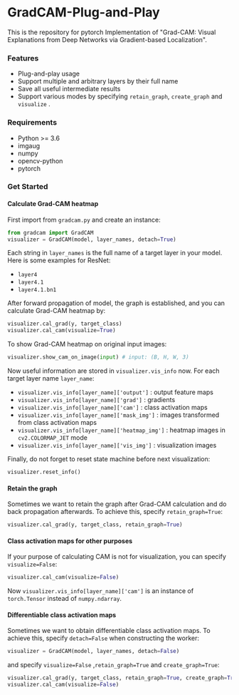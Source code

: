 # GradCAM-Plug-and-Play

This is the repository for pytorch Implementation of "Grad-CAM: Visual Explanations from Deep Networks via Gradient-based Localization". 



### Features

+ Plug-and-play usage
+ Support multiple and arbitrary layers by their full name
+ Save all useful intermediate results
+ Support various modes by specifying  `retain_graph`,  `create_graph` and `visualize` .



### Requirements

+ Python >= 3.6
+ imgaug
+ numpy
+ opencv-python
+ pytorch



### Get Started

#### Calculate Grad-CAM heatmap

First import from `gradcam.py` and create an instance:

```python
from gradcam import GradCAM
visualizer = GradCAM(model, layer_names, detach=True)
```

Each string in `layer_names` is the full name of a target layer in your model. Here is some examples for ResNet:

+ `layer4`
+ `layer4.1`
+ `layer4.1.bn1`

After forward propagation of model, the graph is established, and you can calculate Grad-CAM heatmap by:

```python
visualizer.cal_grad(y, target_class)
visualizer.cal_cam(visualize=True)
```

To show Grad-CAM heatmap on original input images:

```python
visualizer.show_cam_on_image(input) # input: (B, H, W, 3)
```

Now useful information are stored in `visualizer.vis_info` now. For each target layer name `layer_name`: 

+ `visualizer.vis_info[layer_name]['output']` :  output feature maps
+ `visualizer.vis_info[layer_name]['grad']` : gradients
+ `visualizer.vis_info[layer_name]['cam']` :  class activation maps
+ `visualizer.vis_info[layer_name]['mask_img']` :  images transformed from class activation maps
+ `visualizer.vis_info[layer_name]['heatmap_img']` : heatmap images in `cv2.COLORMAP_JET` mode
+ `visualizer.vis_info[layer_name]['vis_img']` :  visualization images

Finally, do not forget to reset state machine before next visualization:

```python
visualizer.reset_info()
```

#### Retain the graph

Sometimes we want to retain the graph after Grad-CAM calculation and do back propagation afterwards. To achieve this, specify `retain_graph=True`:

```python
visualizer.cal_grad(y, target_class, retain_graph=True)
```

#### Class activation maps for other purposes

If your purpose of calculating CAM is not for visualization, you can specify `visualize=False`:

```python
visualizer.cal_cam(visualize=False)
```

Now `visualizer.vis_info[layer_name]['cam']` is an instance of `torch.Tensor` instead of `numpy.ndarray`.

#### Differentiable class activation maps

Sometimes we want to obtain differentiable class activation maps. To achieve this, specify `detach=False` when constructing the worker:

```python
visualizer = GradCAM(model, layer_names, detach=False)
```

and specify `visualize=False` ,`retain_graph=True` and `create_graph=True`:

```python
visualizer.cal_grad(y, target_class, retain_graph=True, create_graph=True)
visualizer.cal_cam(visualize=False)
```


